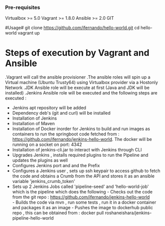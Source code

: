 ### Pre-requisites ####
Virtualbox >= 5.0
Vagrant >= 1.8.0
Ansible >= 2.0 
GIT

#Usage#
git clone https://github.com/ifernando/hello-world.git
cd hello-world
vagrant up

# Steps of execution by Vagrant and Ansible #
.Vagrant will call the ansible provisioner
.The ansible roles will spin up a Virtual machine (Ubuntu Trusty64) using Virtualbox provider via a Hostonly Network
.JDK Ansible role will be execute at first (Java and JDK will be installed)
.Jenkins Ansible role will be executed and the following steps are executed :
   - Jenkins apt repository will be added 
   - Dependency deb's (git and curl) will be installed 
   - Installation of Jenkins
   - Installation of Maven
   - Installation of Docker inorder for Jenkins to build and run images as containers to run the springboot code fetched from : https://github.com/ifernando/jenkins-hello-world. The docker will be running on a socket on port: 4342 
   - Installation of jenkins-cli.jar to interact with Jenkins through CLI
   - Upgrades Jenkins , installs required plugins to run the Pipeline and updates the plugins as well 
   - Configures Jenkins port and and the Prefix 
   - Configures a Jenkins user , sets up ssh keypair to access github to fetch the code and obtains a Crumb from the API and stores it as an ansible variable 'jenkins_crumb_token'
   - Sets up 2 Jenkins Jobs called 'pipeline-seed' and 'hello-world-job' which is the pipeline which does the following 
          - Checks out the code from the git repo : https://github.com/ifernando/jenkins-hello-world    
          - Builds the code via mvn , run some tests , run  it in a docker container and packages it as an image
          - Pushes the image to dockerhub public repo , this can be obtained from : docker pull roshaneishara/jenkins-pipeline-hello-world
          




